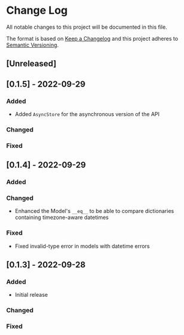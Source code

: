# Change Log

All notable changes to this project will be documented in this file.

The format is based on [Keep a Changelog](http://keepachangelog.com/)
and this project adheres to [Semantic Versioning](http://semver.org/).

## [Unreleased]

## [0.1.5] - 2022-09-29

### Added

- Added `AsyncStore` for the asynchronous version of the API

### Changed

### Fixed

## [0.1.4] - 2022-09-29

### Added

### Changed

- Enhanced the Model's `__eq__` to be able to compare dictionaries containing timezone-aware datetimes

### Fixed

- Fixed invalid-type error in models with datetime errors

## [0.1.3] - 2022-09-28

### Added

- Initial release

### Changed

### Fixed
